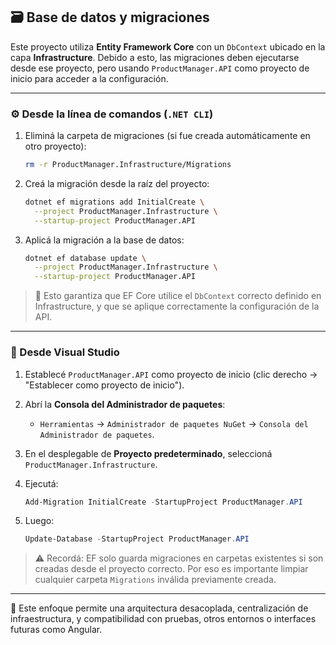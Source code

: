 ## 🗃️ Base de datos y migraciones

Este proyecto utiliza **Entity Framework Core** con un `DbContext` ubicado en la capa **Infrastructure**. Debido a esto, las migraciones deben ejecutarse desde ese proyecto, pero usando `ProductManager.API` como proyecto de inicio para acceder a la configuración.

---

### ⚙️ Desde la línea de comandos (`.NET CLI`)

1. Eliminá la carpeta de migraciones (si fue creada automáticamente en otro proyecto):

   ```bash
   rm -r ProductManager.Infrastructure/Migrations
   ```

2. Creá la migración desde la raíz del proyecto:

   ```bash
   dotnet ef migrations add InitialCreate \
     --project ProductManager.Infrastructure \
     --startup-project ProductManager.API
   ```

3. Aplicá la migración a la base de datos:

   ```bash
   dotnet ef database update \
     --project ProductManager.Infrastructure \
     --startup-project ProductManager.API
   ```

> 📌 Esto garantiza que EF Core utilice el `DbContext` correcto definido en Infrastructure, y que se aplique correctamente la configuración de la API.

---

### 🧠 Desde Visual Studio

1. Establecé `ProductManager.API` como proyecto de inicio (clic derecho → "Establecer como proyecto de inicio").

2. Abrí la **Consola del Administrador de paquetes**:
   - `Herramientas` → `Administrador de paquetes NuGet` → `Consola del Administrador de paquetes`.

3. En el desplegable de **Proyecto predeterminado**, seleccioná `ProductManager.Infrastructure`.

4. Ejecutá:

   ```powershell
   Add-Migration InitialCreate -StartupProject ProductManager.API
   ```

5. Luego:

   ```powershell
   Update-Database -StartupProject ProductManager.API
   ```

> ⚠️ Recordá: EF solo guarda migraciones en carpetas existentes si son creadas desde el proyecto correcto. Por eso es importante limpiar cualquier carpeta `Migrations` inválida previamente creada.

---

📌 Este enfoque permite una arquitectura desacoplada, centralización de infraestructura, y compatibilidad con pruebas, otros entornos o interfaces futuras como Angular.

